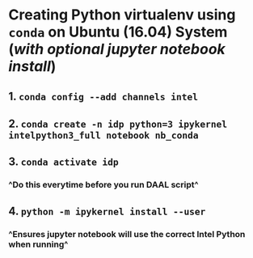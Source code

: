 # Creating Python virtualenv using ```conda``` on Ubuntu (16.04) System (*with optional jupyter notebook install*)
## 1. ```conda config --add channels intel```
## 2. ```conda create -n idp python=3 ipykernel intelpython3_full notebook nb_conda```
## 3. ```conda activate idp``` 
### ^Do this everytime before you run DAAL script^
## 4. ```python -m ipykernel install --user```
### ^Ensures jupyter notebook will use the correct Intel Python when running^
